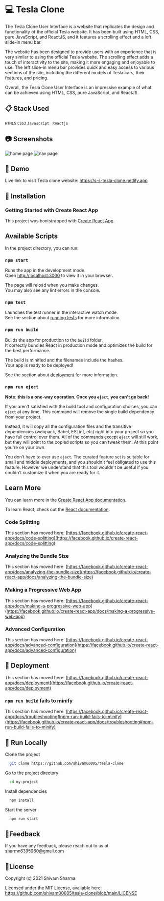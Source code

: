 
# :computer: Tesla Clone

The Tesla Clone User Interface is a website that replicates the design and functionality of the official Tesla website. It has been built using HTML, CSS, pure JavaScript, and ReactJS, and it features a scrolling effect and a left slide-in menu bar.

The website has been designed to provide users with an experience that is very similar to using the official Tesla website. The scrolling effect adds a touch of interactivity to the site, making it more engaging and enjoyable to use. The left slide-in menu bar provides quick and easy access to various sections of the site, including the different models of Tesla cars, their features, and pricing.

Overall, the Tesla Clone User Interface is an impressive example of what can be achieved using HTML, CSS, pure JavaScript, and ReactJS.

## :clipboard: Stack Used

` HTML5 `
` CSS3 `
` Javascript `
` Reactjs`



## :camera: Screenshots

<img src="https://raw.githubusercontent.com/shivam00005/tesla-clone/main/screenshots/home-page.png" alt="home page">

<img src="https://raw.githubusercontent.com/shivam00005/tesla-clone/main/screenshots/nav-page.png" alt="nav page" >





## :information_desk_person: Demo

Live link to visit Tesla clone website: https://s-s-tesla-clone.netlify.app



## :hammer: Installation

### Getting Started with Create React App

This project was bootstrapped with [Create React App](https://github.com/facebook/create-react-app).

## Available Scripts

In the project directory, you can run:

### `npm start`

Runs the app in the development mode.\
Open [http://localhost:3000](http://localhost:3000) to view it in your browser.

The page will reload when you make changes.\
You may also see any lint errors in the console.

### `npm test`

Launches the test runner in the interactive watch mode.\
See the section about [running tests](https://facebook.github.io/create-react-app/docs/running-tests) for more information.

### `npm run build`

Builds the app for production to the `build` folder.\
It correctly bundles React in production mode and optimizes the build for the best performance.

The build is minified and the filenames include the hashes.\
Your app is ready to be deployed!

See the section about [deployment](https://facebook.github.io/create-react-app/docs/deployment) for more information.

### `npm run eject`

**Note: this is a one-way operation. Once you `eject`, you can't go back!**

If you aren't satisfied with the build tool and configuration choices, you can `eject` at any time. This command will remove the single build dependency from your project.

Instead, it will copy all the configuration files and the transitive dependencies (webpack, Babel, ESLint, etc) right into your project so you have full control over them. All of the commands except `eject` will still work, but they will point to the copied scripts so you can tweak them. At this point you're on your own.

You don't have to ever use `eject`. The curated feature set is suitable for small and middle deployments, and you shouldn't feel obligated to use this feature. However we understand that this tool wouldn't be useful if you couldn't customize it when you are ready for it.

## Learn More

You can learn more in the [Create React App documentation](https://facebook.github.io/create-react-app/docs/getting-started).

To learn React, check out the [React documentation](https://reactjs.org/).

### Code Splitting

This section has moved here: [https://facebook.github.io/create-react-app/docs/code-splitting](https://facebook.github.io/create-react-app/docs/code-splitting)

### Analyzing the Bundle Size

This section has moved here: [https://facebook.github.io/create-react-app/docs/analyzing-the-bundle-size](https://facebook.github.io/create-react-app/docs/analyzing-the-bundle-size)

### Making a Progressive Web App

This section has moved here: [https://facebook.github.io/create-react-app/docs/making-a-progressive-web-app](https://facebook.github.io/create-react-app/docs/making-a-progressive-web-app)

### Advanced Configuration

This section has moved here: [https://facebook.github.io/create-react-app/docs/advanced-configuration](https://facebook.github.io/create-react-app/docs/advanced-configuration)



## :wrench: Deployment

This section has moved here: [https://facebook.github.io/create-react-app/docs/deployment](https://facebook.github.io/create-react-app/docs/deployment)

### `npm run build` fails to minify

This section has moved here: [https://facebook.github.io/create-react-app/docs/troubleshooting#npm-run-build-fails-to-minify](https://facebook.github.io/create-react-app/docs/troubleshooting#npm-run-build-fails-to-minify)


## :satellite: Run Locally

Clone the project

```bash
  git clone https://github.com/shivam00005/tesla-clone
```

Go to the project directory

```bash
  cd my-project
```

Install dependencies

```bash
  npm install
```

Start the server

```bash
  npm run start
```




## :email:Feedback

If you have any feedback, please reach out to us at sharmn6395960@gmail.com


## :scroll:License

Copyright (c) 2021 Shivam Sharma

Licensed under the MIT License, available here: https://github.com/shivam00005/tesla-clone/blob/main/LICENSE
